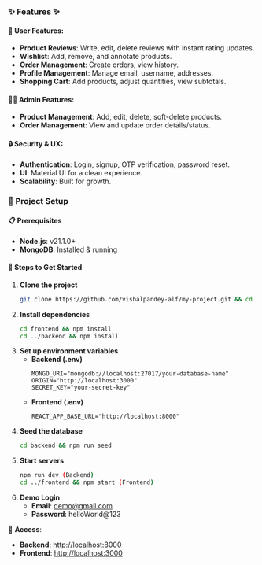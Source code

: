 ### ✨ Features ✨  

#### 👤 User Features:  
- **Product Reviews**: Write, edit, delete reviews with instant rating updates.  
- **Wishlist**: Add, remove, and annotate products.  
- **Order Management**: Create orders, view history.  
- **Profile Management**: Manage email, username, addresses.  
- **Shopping Cart**: Add products, adjust quantities, view subtotals.  

#### 👩‍💼 Admin Features:  
- **Product Management**: Add, edit, delete, soft-delete products.  
- **Order Management**: View and update order details/status.  

#### 🔒 Security & UX:  
- **Authentication**: Login, signup, OTP verification, password reset.  
- **UI**: Material UI for a clean experience.  
- **Scalability**: Built for growth.  

### 🚀 Project Setup  

#### 📋 Prerequisites  
- **Node.js**: v21.1.0+  
- **MongoDB**: Installed & running  

#### 📂 Steps to Get Started  
1. **Clone the project**  
   ```sh
   git clone https://github.com/vishalpandey-alf/my-project.git && cd my-project
   ```
2. **Install dependencies**  
   ```sh
   cd frontend && npm install  
   cd ../backend && npm install  
   ```
3. **Set up environment variables**  
   - **Backend (.env)**  
     ```
     MONGO_URI="mongodb://localhost:27017/your-database-name"
     ORIGIN="http://localhost:3000"
     SECRET_KEY="your-secret-key"
     ```
   - **Frontend (.env)**  
     ```
     REACT_APP_BASE_URL="http://localhost:8000"
     ```
4. **Seed the database**  
   ```sh
   cd backend && npm run seed
   ```
5. **Start servers**  
   ```sh
   npm run dev (Backend)  
   cd ../frontend && npm start (Frontend)  
   ```
6. **Demo Login**  
   - **Email**: demo@gmail.com  
   - **Password**: helloWorld@123  

🔗 **Access**:  
- **Backend**: [http://localhost:8000](http://localhost:8000)  
- **Frontend**: [http://localhost:3000](http://localhost:3000)
